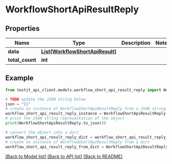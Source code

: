 # WorkflowShortApiResultReply


## Properties

Name | Type | Description | Notes
------------ | ------------- | ------------- | -------------
**data** | [**List[WorkflowShortApiResult]**](WorkflowShortApiResult.md) |  | 
**total_count** | **int** |  | 

## Example

```python
from testit_api_client.models.workflow_short_api_result_reply import WorkflowShortApiResultReply

# TODO update the JSON string below
json = "{}"
# create an instance of WorkflowShortApiResultReply from a JSON string
workflow_short_api_result_reply_instance = WorkflowShortApiResultReply.from_json(json)
# print the JSON string representation of the object
print(WorkflowShortApiResultReply.to_json())

# convert the object into a dict
workflow_short_api_result_reply_dict = workflow_short_api_result_reply_instance.to_dict()
# create an instance of WorkflowShortApiResultReply from a dict
workflow_short_api_result_reply_from_dict = WorkflowShortApiResultReply.from_dict(workflow_short_api_result_reply_dict)
```
[[Back to Model list]](../README.md#documentation-for-models) [[Back to API list]](../README.md#documentation-for-api-endpoints) [[Back to README]](../README.md)


